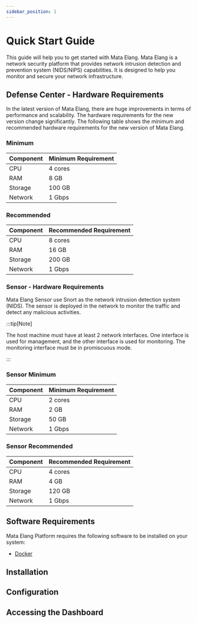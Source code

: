 ```yaml
---
sidebar_position: 1
---
```


# Quick Start Guide

This guide will help you to get started with Mata Elang. Mata Elang is a network security platform that provides network intrusion detection and prevention system (NIDS/NIPS) capabilities. It is designed to help you monitor and secure your network infrastructure.

## Defense Center - Hardware Requirements

In the latest version of Mata Elang, there are huge improvements in terms of performance and scalability. The hardware requirements for the new version change significantly. The following table shows the minimum and recommended hardware requirements for the new version of Mata Elang.

### Minimum

| Component | Minimum Requirement |
| --- | --- |
| CPU | 4 cores |
| RAM | 8 GB |
| Storage | 100 GB |
| Network | 1 Gbps |

### Recommended

| Component | Recommended Requirement |
| --- | --- |
| CPU | 8 cores |
| RAM | 16 GB |
| Storage | 200 GB |
| Network | 1 Gbps |

### Sensor - Hardware Requirements

Mata Elang Sensor use Snort as the network intrusion detection system (NIDS). The sensor is deployed in the network to monitor the traffic and detect any malicious activities.

:::tip[Note]

The host machine must have at least 2 network interfaces. One interface is used for management, and the other interface is used for monitoring.
The monitoring interface must be in promiscuous mode.

:::

### Sensor Minimum

| Component | Minimum Requirement |
| --- | --- |
| CPU | 2 cores |
| RAM | 2 GB |
| Storage | 50 GB |
| Network | 1 Gbps |

### Sensor Recommended

| Component | Recommended Requirement |
| --- | --- |
| CPU | 4 cores |
| RAM | 4 GB |
| Storage | 120 GB |
| Network | 1 Gbps |

## Software Requirements

Mata Elang Platform requires the following software to be installed on your system:

- [Docker](https://docs.docker.com/get-docker/)

## Installation

## Configuration

## Accessing the Dashboard
